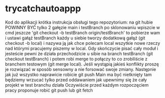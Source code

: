 # trycatchautoappp
Kod do aplikacji
krótka instrukcja obsługi tego repozytorium:
na git hubie POWINNY BYĆ tylko 2 gałęzie main i testBranch
po sklonowaniu wpiszcie w cmd jeszcze 'git checkout -b testBranch origin/testBranch' to pobierze wam i ustawi gałąź testBranch 
każdy u siebie tworzy dodatkową gałąź (git checkout -b local) i nazywa ją jak chce polecam local
wszytkie nowe rzeczy nad którymi pracujemy piszemy w local.
Gdy skończycie pisać cały moduł i jesteście pewni że działa
przechodzicie u sibie na branch testBranch (git checkout testBranch)
i potem robi merge to połączy to co zrobiliście z branchem testowym (git merge local).
Jeśli wystąpią jakieś konflikty proszę je rozwiązać w sposób sensowny a nie forsować swoje zmiany.
Następnie jak już wszystko naprawicie robicie git push
Main ma być nietknięty tam będziemy wrzucać tylko przed oddawaniem jak upewnimy się że cały projekt w test branchu działa
Oczywiście przed każdym rozpoczęciem pracy proponuje robić git push lub git fetch
